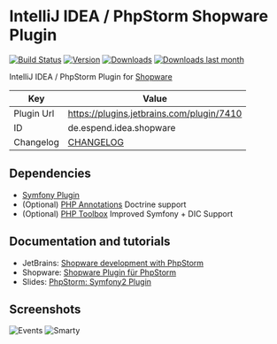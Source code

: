 IntelliJ IDEA / PhpStorm Shopware Plugin
==========================
[![Build Status](https://travis-ci.org/Haehnchen/idea-php-shopware-plugin.svg?branch=master)](https://travis-ci.org/Haehnchen/idea-php-shopware-plugin)
[![Version](http://phpstorm.espend.de/badge/7410/version)](https://plugins.jetbrains.com/plugin/7410)
[![Downloads](http://phpstorm.espend.de/badge/7410/downloads)](https://plugins.jetbrains.com/plugin/7410)
[![Downloads last month](http://phpstorm.espend.de/badge/7410/last-month)](https://plugins.jetbrains.com/plugin/7410)

IntelliJ IDEA / PhpStorm Plugin for [Shopware](http://www.shopware.de/ "Shopware")

Key         | Value
----------- | -----------
Plugin Url  | https://plugins.jetbrains.com/plugin/7410
ID          | de.espend.idea.shopware
Changelog   | [CHANGELOG](CHANGELOG.md)

Dependencies
---------------------
* [Symfony Plugin](https://plugins.jetbrains.com/plugin/7219)
* (Optional) [PHP Annotations](https://plugins.jetbrains.com/plugin/7320) Doctrine support
* (Optional) [PHP Toolbox](https://plugins.jetbrains.com/plugin/8133) Improved Symfony + DIC Support

Documentation and tutorials
---------------------

* JetBrains: [Shopware development with PhpStorm](https://confluence.jetbrains.com/display/PhpStorm/Shopware+development+with+PhpStorm)
* Shopware: [Shopware Plugin für PhpStorm](https://de.shopware.com/shopware-plugin-fuer-phpstorm/)
* Slides: [PhpStorm: Symfony2 Plugin](https://www.slideshare.net/Haehnchen/phpstorm-symfony2-plugin)

Screenshots
---------------------

![Events](http://plugins.jetbrains.com/files/7410/screenshot_14428.png)
![Smarty](http://plugins.jetbrains.com/files/7410/screenshot_14426.png)

